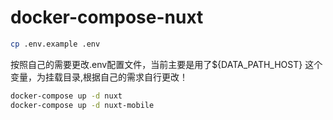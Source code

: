 # docker-compose-nuxt

```bash
cp .env.example .env
```

按照自己的需要更改.env配置文件，当前主要是用了${DATA_PATH_HOST} 这个变量，为挂载目录,根据自己的需求自行更改！

```bash
docker-compose up -d nuxt 
docker-compose up -d nuxt-mobile
```

